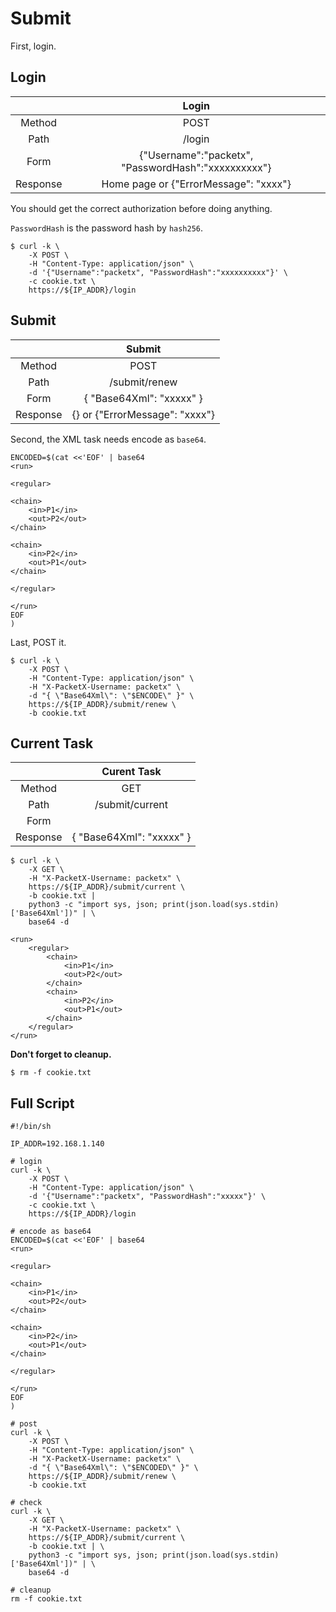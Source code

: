 Submit
=============

First, login.

<h2 id="login">Login</h2>

|          |                        Login                        |
|:--------:|:---------------------------------------------------:|
|  Method  |                         POST                        |
|   Path   |                        /login                       |
|   Form   | {"Username":"packetx", "PasswordHash":"xxxxxxxxxx"} |
| Response |        Home page or {"ErrorMessage": "xxxx"}        |

You should get the correct authorization before doing anything.

`PasswordHash` is the password hash by `hash256`.

```
$ curl -k \
    -X POST \
    -H "Content-Type: application/json" \
    -d '{"Username":"packetx", "PasswordHash":"xxxxxxxxxx"}' \
    -c cookie.txt \
    https://${IP_ADDR}/login
```

<h2 id="renew">Submit</h2>

|          |             Submit             |
|:--------:|:------------------------------:|
|  Method  |              POST              |
|   Path   |          /submit/renew         |
|   Form   |    { "Base64Xml": "xxxxx" }    |
| Response | {} or {"ErrorMessage": "xxxx"} |

Second, the XML task needs encode as `base64`.

```
ENCODED=$(cat <<'EOF' | base64
<run>

<regular>

<chain>
    <in>P1</in>
    <out>P2</out>
</chain>

<chain>
    <in>P2</in>
    <out>P1</out>
</chain>

</regular>

</run>
EOF
)
```

Last, POST it.

```
$ curl -k \
    -X POST \
    -H "Content-Type: application/json" \
    -H "X-PacketX-Username: packetx" \
    -d "{ \"Base64Xml\": \"$ENCODE\" }" \
    https://${IP_ADDR}/submit/renew \
    -b cookie.txt
```

<h2>Current Task</h2>

|          |        Curent Task       |
|:--------:|:------------------------:|
|  Method  |            GET           |
|   Path   |      /submit/current     |
|   Form   |                          |
| Response | { "Base64Xml": "xxxxx" } |

```
$ curl -k \
    -X GET \
    -H "X-PacketX-Username: packetx" \
    https://${IP_ADDR}/submit/current \
    -b cookie.txt |
    python3 -c "import sys, json; print(json.load(sys.stdin)['Base64Xml'])" | \
    base64 -d

<run>
    <regular>
        <chain>
            <in>P1</in>
            <out>P2</out>
        </chain>
        <chain>
            <in>P2</in>
            <out>P1</out>
        </chain>
    </regular>
</run>
```

**Don't forget to cleanup.**

```
$ rm -f cookie.txt
```

<h2>Full Script</h2>

```
#!/bin/sh

IP_ADDR=192.168.1.140

# login
curl -k \
    -X POST \
    -H "Content-Type: application/json" \
    -d '{"Username":"packetx", "PasswordHash":"xxxxx"}' \
    -c cookie.txt \
    https://${IP_ADDR}/login

# encode as base64
ENCODED=$(cat <<'EOF' | base64
<run>

<regular>

<chain>
    <in>P1</in>
    <out>P2</out>
</chain>

<chain>
    <in>P2</in>
    <out>P1</out>
</chain>

</regular>

</run>
EOF
)

# post
curl -k \
    -X POST \
    -H "Content-Type: application/json" \
    -H "X-PacketX-Username: packetx" \
    -d "{ \"Base64Xml\": \"$ENCODED\" }" \
    https://${IP_ADDR}/submit/renew \
    -b cookie.txt

# check
curl -k \
    -X GET \
    -H "X-PacketX-Username: packetx" \
    https://${IP_ADDR}/submit/current \
    -b cookie.txt | \
    python3 -c "import sys, json; print(json.load(sys.stdin)['Base64Xml'])" | \
    base64 -d

# cleanup
rm -f cookie.txt
```
